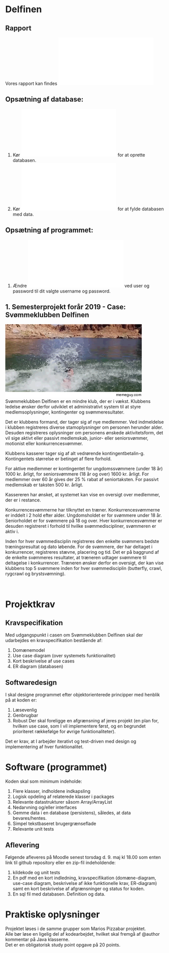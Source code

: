 # Delfinen

## Rapport
Vores rapport kan findes ![her](Documenter/Rapport.pdf)

## Opsætning af database:
1. Kør ![Create_Delfinen.sql](Scripts/Create_Delfinen.sql) for at oprette databasen.
2. Kør ![Populate_Delfinen.sql](Scripts/Populate_Delfinen.sql) for at fylde databasen med data.

## Opsætning af programmet:
1. Ændre ![SQLConnector.java](src/storage/SQLConnector.java) ved user og password til dit valgte username og password.



## 1. Semesterprojekt forår 2019 - Case: Svømmeklubben Delfinen
![](like-a-dolphin-134211.gif)
Svømmeklubben Delfinen er en mindre klub, der er i vækst. Klubbens ledelse ønsker derfor udviklet et administrativt system til at styre medlemsoplysninger, kontingenter og svømmeresultater.

Det er klubbens formand, der tager sig af nye medlemmer. Ved indmeldelse i klubben registreres diverse stamoplysninger om personen herunder alder.
Desuden registreres oplysninger om personens ønskede aktivitetsform, det vil sige aktivt eller passivt medlemskab, junior- eller seniorsvømmer, motionist eller konkurrencesvømmer.

Klubbens kasserer tager sig af alt vedrørende kontingentbetalin-g. Kontingentets størrelse er betinget af flere forhold. 

For aktive medlemmer er kontingentet for ungdomssvømmere (under 18 år) 1000 kr. årligt, for seniorsvømmere (18 år og over) 1600 kr. årligt. For medlemmer over 60 år gives der 25 % rabat af seniortaksten. For passivt medlemskab er taksten 500 kr. årligt.

Kassereren har ønsket, at systemet kan vise en oversigt over medlemmer, der er i restance.

Konkurrencesvømmerne har tilknyttet en træner. Konkurrencesvømmerne er inddelt i 2 hold efter alder. Ungdomsholdet er for svømmere under 18 år. Seniorholdet er for svømmere på 18 og over. Hver konkurrencesvømmer er desuden registreret i forhold til hvilke svømmediscipliner, svømmeren er aktiv i.

Inden for hver svømmedisciplin registreres den enkelte svømmers bedste træningsresultat og dato løbende. For de svømmere, der har deltaget i konkurrencer, registreres stævne, placering og tid. Det er på baggrund af de enkelte svømmeres resultater, at træneren udtager svømmere til deltagelse i konkurrencer. Træneren ønsker derfor en oversigt, der kan vise klubbens top 5 svømmere inden for hver svømmedisciplin (butterfly, crawl, rygcrawl og brystsvømning).

 
# Projektkrav
## Kravspecifikation
Med udgangspunkt i casen om Svømmeklubben Delfinen skal der udarbejdes en kravspecifikation bestående af: 
1. Domænemodel 
2.	Use case diagram (over systemets funktionalitet)
3.	Kort beskrivelse af use cases
4.	ER diagram (databasen)

## Softwaredesign
I skal designe programmet efter objektorienterede principper med henblik på at koden er:
1.	Læsevenlig
2.	Genbrugbar
3.	Robust
Der skal foreligge en afgrænsning af jeres projekt (en plan for, hvilken use case, som I vil implementere først, og en begrundet prioriteret rækkefølge for øvrige funktionaliteter). 

Det er krav, at I arbejder iterativt og test-driven med design og implementering af hver funktionalitet.

# Software (programmet)

Koden skal som minimum indeholde:
1. Flere klasser, indholdene indkapsling
2. Logisk opdeling af relaterede klasser i packages
3. Relevante datastrukturer såsom Array/ArrayList
4. Nedarvning og/eller interfaces
5. Gemme data i en database (persistens), således, at data bevares/hentes.
6. Simpel tekstbaseret brugergrænseflade
7. Relevante unit tests

## Aflevering 
Følgende afleveres på Moodle senest torsdag d. 9. maj kl 18.00 som enten link til github repository eller en zip-fil indeholdende: 
1.	kildekode og unit tests
2.	En pdf med en kort indledning, kravspecifikation (domæne-diagram, use-case diagram, beskrivelse af ikke funktionelle krav, ER-diagram) samt en kort beskrivelse af afgrænsninger og status for koden.
3.	En sql fil med databasen. Definition og data.
 
# Praktiske oplysninger

Projektet løses i de samme grupper som Marios Pizzabar projektet.</br>
Alle bør løse en ligelig del af kodearbejdet, hvilket skal fremgå af @author kommentar på Java klasserne.</br> 
Det er en obligatorisk study point opgave på 20 points. 
